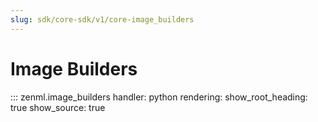 ```yaml
---
slug: sdk/core-sdk/v1/core-image_builders
---
```


# Image Builders

::: zenml.image_builders
    handler: python
    rendering:
      show_root_heading: true
      show_source: true
